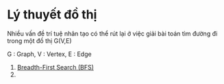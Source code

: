 # Lý thuyết đồ thị

Nhiều vấn đề trí tuệ nhân tạo có thể rút lại ở việc giải bài toán tìm đường đi trong một đồ thị G(V,E)

G : Graph, V : Vertex, E : Edge

1. [Breadth-First Search (BFS)](Breadth_First_Search.md)
2. 
